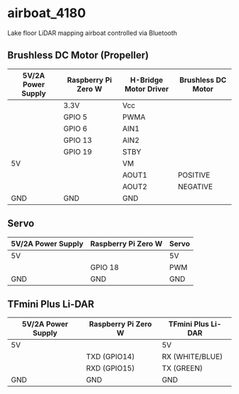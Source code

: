 # airboat_4180
Lake floor LiDAR mapping airboat controlled via Bluetooth

## Brushless DC Motor (Propeller)
| 5V/2A Power Supply | Raspberry Pi Zero W | H-Bridge Motor Driver | Brushless DC Motor |
|--------------------|---------------------|-----------------------|--------------------|
|                    | 3.3V                | Vcc                   |                    |
|                    | GPIO 5              | PWMA                  |                    |
|                    | GPIO 6              | AIN1                  |                    |
|                    | GPIO 13             | AIN2                  |                    |
|                    | GPIO 19             | STBY                  |                    |
| 5V                 |                     | VM                    |                    |
|                    |                     | AOUT1                 | POSITIVE           |
|                    |                     | AOUT2                 | NEGATIVE           |
| GND                | GND                 | GND                   |                    |

## Servo
| 5V/2A Power Supply | Raspberry Pi Zero W | Servo |
|--------------------|---------------------|-------|
| 5V                 |                     | 5V    |
|                    | GPIO 18             | PWM   |
| GND                | GND                 | GND   |

## TFmini Plus Li-DAR
| 5V/2A Power Supply | Raspberry Pi Zero W | TFmini Plus Li-DAR |
|--------------------|---------------------|--------------------|
| 5V                 |                     | 5V                 |
|                    | TXD (GPIO14)        | RX (WHITE/BLUE)    |
|                    | RXD (GPIO15)        | TX (GREEN)         |
| GND                | GND                 | GND                |
